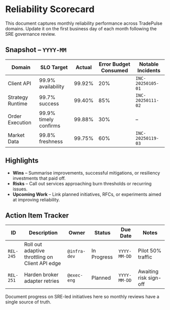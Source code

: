 # Reliability Scorecard

This document captures monthly reliability performance across TradePulse
domains. Update it on the first business day of each month following the SRE
governance review.

## Snapshot – `YYYY-MM`

| Domain | SLO Target | Actual | Error Budget Consumed | Notable Incidents |
|--------|------------|--------|-----------------------|-------------------|
| Client API | 99.9% availability | 99.92% | 20% | `INC-20250105-01` |
| Strategy Runtime | 99.7% success | 99.40% | 85% | `INC-20250111-02` |
| Order Execution | 99.9% timely confirms | 99.88% | 30% | – |
| Market Data | 99.8% freshness | 99.75% | 60% | `INC-20250119-03` |

## Highlights

- **Wins** – Summarise improvements, successful mitigations, or resiliency
  investments that paid off.
- **Risks** – Call out services approaching burn thresholds or recurring issues.
- **Upcoming Work** – Link planned initiatives, RFCs, or experiments aimed at
  improving reliability.

## Action Item Tracker

| ID | Description | Owner | Status | Due Date | Notes |
|----|-------------|-------|--------|----------|-------|
| `REL-245` | Roll out adaptive throttling on Client API edge | `@infra-dev` | In Progress | `YYYY-MM-DD` | Pilot 50% traffic |
| `REL-251` | Harden broker adapter retries | `@exec-eng` | Planned | `YYYY-MM-DD` | Awaiting risk sign-off |

Document progress on SRE-led initiatives here so monthly reviews have a single
source of truth.
